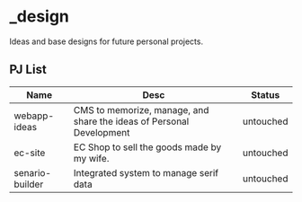 # _design
Ideas and base designs for future personal projects.

## PJ List
|Name|Desc|Status|
|----|----|----|
|webapp-ideas|CMS to memorize, manage, and share the ideas of Personal Development|untouched|
|ec-site|EC Shop to sell the goods made by my wife.|untouched|
|senario-builder|Integrated system to manage serif data|untouched|